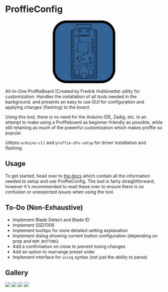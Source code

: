 # ProffieConfig 
<p align="center">
  <img src=/resources/icons/icon.svg width=200>
</p>

All-In-One ProffieBoard (Created by Fredrik Hubbinette) utility for customization. Handles the installation of all tools needed in the background, and presents an easy to use GUI for configuration and applying changes (flashing) to the board.

Using this tool, there is no need for the Arduino IDE, Zadig, etc. in an attempt to make using a Proffieboard as beginner-friendly as possible, while still retaining as much of the powerful customization which makes proffie so popular.

Utilzes `arduino-cli` and `proffie-dfu-setup` for driver installation and flashing.

## Usage

To get started, head over to [the docs](/docs/README.md) which contain all the information needed to setup and use ProffieConfig.
The tool is fairly straightforward, however it's recommended to read these over to ensure there is no confusion or unexpected issues when using the tool.

## To-Do (Non-Exhaustive)
- Implement Blade Detect and Blade ID
- Implement SSD1306
- Implement tooltips for more detailed setting explanation
- Implement dialog showing current button configuration (depending on prop and `NUM_BUTTONS`)
- Add a confirmation on close to prevent losing changes
- Add an option to rearrange preset order
- Implement interface for `using` syntax (not just the ability to parse)

## Gallery

<img src=https://github.com/ryryog25/ProffieConfig/assets/60193408/f88be6ab-cd8b-4cd9-9d04-35a0732d2d71 height=500>
<img src=https://github.com/ryryog25/ProffieConfig/assets/60193408/4714b8e5-8267-44b8-9524-a8a4ef7e9a58 width=500>
<img src=https://github.com/ryryog25/ProffieConfig/assets/60193408/497ea717-481e-4a39-86b1-0f82ee49632c width=500>
<img src=https://github.com/ryryog25/ProffieConfig/assets/60193408/98c8bd1b-4b09-401f-a3e8-5a6f0b123d24 width=500>
